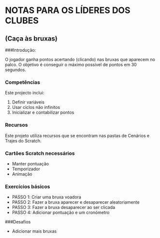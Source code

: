 # NOTAS PARA OS LÍDERES DOS CLUBES
## (Caça às bruxas)

###Introdução:

O jogador ganha pontos acertando (clicando) nas bruxas que aparecem no palco. O
objetivo é conseguir o máximo possível de pontos em 30 segundos.

### Competências

Este projecto inclui:
1. Definir variáveis
2. Usar ciclos não infinitos
3. Inicializar e contabilizar pontos

### Recursos

Este projeto utiliza recursos que se encontram nas pastas de Cenários e Trajes
do Scratch.

### Cartões Scratch necessários

- Manter pontuação
- Temporizador
- Animação

### Exercícios básicos

- PASSO 1: Criar uma bruxa voadora
- PASSO 2: Fazer a bruxa aparecer e desaparecer aleatoriamente
- PASSO 3: Fazer a bruxa desaparecer ao ser clicada
- PASSO 4: Adicionar pontuação e um cronómetro

###Desafios

- Adicionar mais bruxas